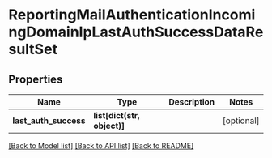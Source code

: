 # ReportingMailAuthenticationIncomingDomainIpLastAuthSuccessDataResultSet

## Properties
Name | Type | Description | Notes
------------ | ------------- | ------------- | -------------
**last_auth_success** | **list[dict(str, object)]** |  | [optional] 

[[Back to Model list]](../README.md#documentation-for-models) [[Back to API list]](../README.md#documentation-for-api-endpoints) [[Back to README]](../README.md)

